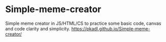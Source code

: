 # Simple-meme-creator
Simple meme creator in JS/HTML/CS to practice some basic code, canvas and code clarity and simplicity.
https://pkadl.github.io/Simple-meme-creator/

